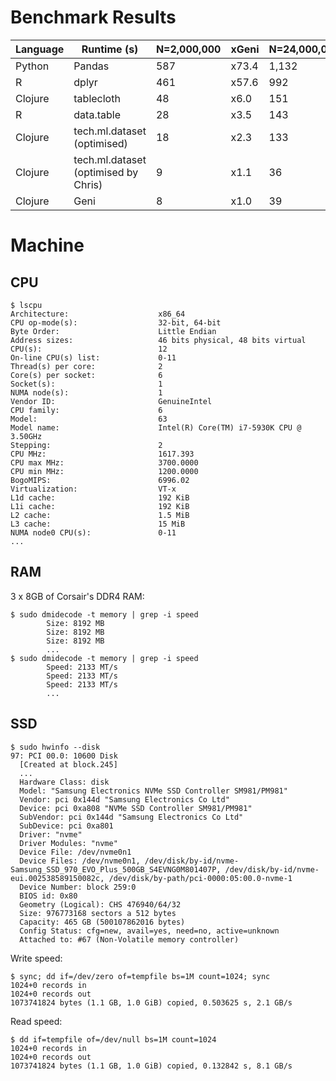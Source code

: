 # Benchmark Results

| Language | Runtime (s)                          | N=2,000,000 | xGeni | N=24,000,000 | xGeni |
| --       | ---                                  | ---         | ---   | ---          | ---   |
| Python   | Pandas                               | 587         | x73.4 | 1,132        | x29.0 |
| R        | dplyr                                | 461         | x57.6 | 992          | x25.4 |
| Clojure  | tablecloth                           | 48          | x6.0  | 151          | x3.9  |
| R        | data.table                           | 28          | x3.5  | 143          | x3.7  |
| Clojure  | tech.ml.dataset (optimised)          | 18          | x2.3  | 133          | x3.4  |
| Clojure  | tech.ml.dataset (optimised by Chris) | 9           | x1.1  | 36           | x0.9  |
| Clojure  | Geni                                 | 8           | x1.0  | 39           | x1.0  |

# Machine

## CPU

```
$ lscpu
Architecture:                    x86_64
CPU op-mode(s):                  32-bit, 64-bit
Byte Order:                      Little Endian
Address sizes:                   46 bits physical, 48 bits virtual
CPU(s):                          12
On-line CPU(s) list:             0-11
Thread(s) per core:              2
Core(s) per socket:              6
Socket(s):                       1
NUMA node(s):                    1
Vendor ID:                       GenuineIntel
CPU family:                      6
Model:                           63
Model name:                      Intel(R) Core(TM) i7-5930K CPU @ 3.50GHz
Stepping:                        2
CPU MHz:                         1617.393
CPU max MHz:                     3700.0000
CPU min MHz:                     1200.0000
BogoMIPS:                        6996.02
Virtualization:                  VT-x
L1d cache:                       192 KiB
L1i cache:                       192 KiB
L2 cache:                        1.5 MiB
L3 cache:                        15 MiB
NUMA node0 CPU(s):               0-11
...
```

## RAM

3 x 8GB of Corsair's DDR4 RAM:

```
$ sudo dmidecode -t memory | grep -i speed
        Size: 8192 MB
        Size: 8192 MB
        Size: 8192 MB
        ...
$ sudo dmidecode -t memory | grep -i speed
        Speed: 2133 MT/s
        Speed: 2133 MT/s
        Speed: 2133 MT/s
        ...
```

## SSD

```
$ sudo hwinfo --disk
97: PCI 00.0: 10600 Disk
  [Created at block.245]
  ...
  Hardware Class: disk
  Model: "Samsung Electronics NVMe SSD Controller SM981/PM981"
  Vendor: pci 0x144d "Samsung Electronics Co Ltd"
  Device: pci 0xa808 "NVMe SSD Controller SM981/PM981"
  SubVendor: pci 0x144d "Samsung Electronics Co Ltd"
  SubDevice: pci 0xa801
  Driver: "nvme"
  Driver Modules: "nvme"
  Device File: /dev/nvme0n1
  Device Files: /dev/nvme0n1, /dev/disk/by-id/nvme-Samsung_SSD_970_EVO_Plus_500GB_S4EVNG0M801407P, /dev/disk/by-id/nvme-eui.002538589150082c, /dev/disk/by-path/pci-0000:05:00.0-nvme-1
  Device Number: block 259:0
  BIOS id: 0x80
  Geometry (Logical): CHS 476940/64/32
  Size: 976773168 sectors a 512 bytes
  Capacity: 465 GB (500107862016 bytes)
  Config Status: cfg=new, avail=yes, need=no, active=unknown
  Attached to: #67 (Non-Volatile memory controller)
```

Write speed:

```
$ sync; dd if=/dev/zero of=tempfile bs=1M count=1024; sync
1024+0 records in
1024+0 records out
1073741824 bytes (1.1 GB, 1.0 GiB) copied, 0.503625 s, 2.1 GB/s
```

Read speed:

```
$ dd if=tempfile of=/dev/null bs=1M count=1024
1024+0 records in
1024+0 records out
1073741824 bytes (1.1 GB, 1.0 GiB) copied, 0.132842 s, 8.1 GB/s
```
